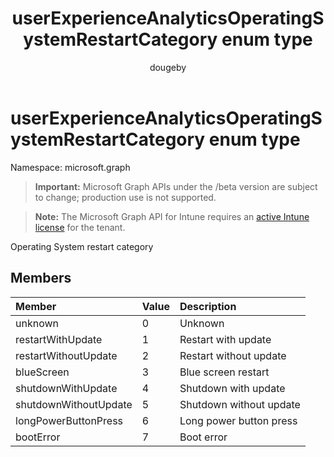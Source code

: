 ﻿---
title: "userExperienceAnalyticsOperatingSystemRestartCategory enum type"
description: "Operating System restart category"
author: "dougeby"
localization_priority: Normal
ms.prod: "intune"
doc_type: enumPageType
---

# userExperienceAnalyticsOperatingSystemRestartCategory enum type

Namespace: microsoft.graph

> **Important:** Microsoft Graph APIs under the /beta version are subject to change; production use is not supported.

> **Note:** The Microsoft Graph API for Intune requires an [active Intune license](https://go.microsoft.com/fwlink/?linkid=839381) for the tenant.

Operating System restart category

## Members

| Member                | Value | Description             |
| :-------------------- | :---- | :---------------------- |
| unknown               | 0     | Unknown                 |
| restartWithUpdate     | 1     | Restart with update     |
| restartWithoutUpdate  | 2     | Restart without update  |
| blueScreen            | 3     | Blue screen restart     |
| shutdownWithUpdate    | 4     | Shutdown with update    |
| shutdownWithoutUpdate | 5     | Shutdown without update |
| longPowerButtonPress  | 6     | Long power button press |
| bootError             | 7     | Boot error              |
